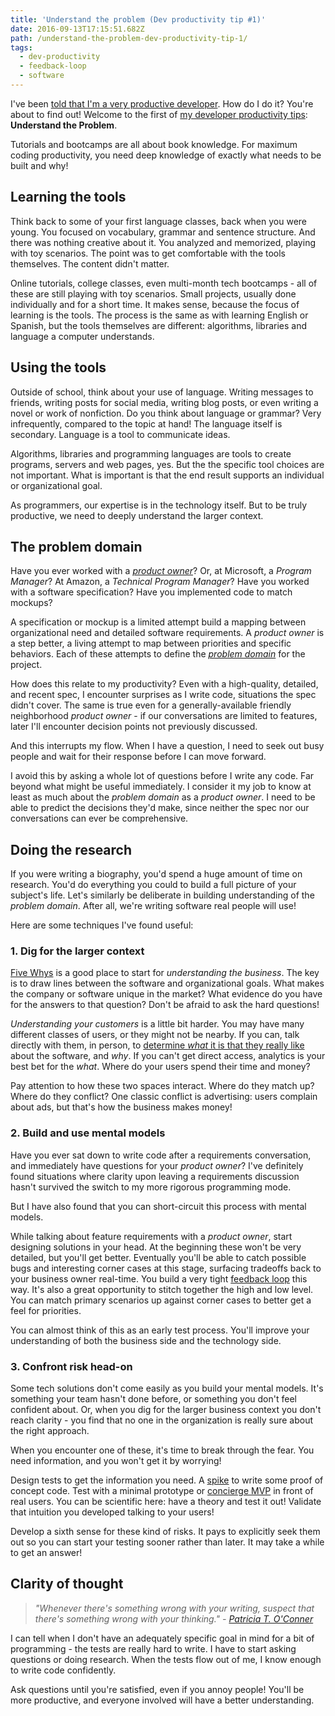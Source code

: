 ```yaml
---
title: 'Understand the problem (Dev productivity tip #1)'
date: 2016-09-13T17:15:51.682Z
path: /understand-the-problem-dev-productivity-tip-1/
tags:
  - dev-productivity
  - feedback-loop
  - software
---
```


I've been [told that I'm a very productive developer](https://scottnonnenberg.com/work/#scotts-value-add-is-beyond-mere-lines-of-code-h). How do I do it? You're about to find out! Welcome to the first of [my developer productivity tips](/tags/dev-productivity/): **Understand the Problem**.

Tutorials and bootcamps are all about book knowledge. For maximum coding productivity, you need deep knowledge of exactly what needs to be built and why!

<div class='fold'></div>

## Learning the tools

Think back to some of your first language classes, back when you were young. You focused on vocabulary, grammar and sentence structure. And there was nothing creative about it. You analyzed and memorized, playing with toy scenarios. The point was to get comfortable with the tools themselves. The content didn't matter.

Online tutorials, college classes, even multi-month tech bootcamps - all of these are still playing with toy scenarios. Small projects, usually done individually and for a short time. It makes sense, because the focus of learning is the tools. The process is the same as with learning English or Spanish, but the tools themselves are different: algorithms, libraries and language a computer understands.

## Using the tools

Outside of school, think about your use of language. Writing messages to friends, writing posts for social media, writing blog posts, or even writing a novel or work of nonfiction. Do you think about language or grammar? Very infrequently, compared to the topic at hand! The language itself is secondary. Language is a tool to communicate ideas.

Algorithms, libraries and programming languages are tools to create programs, servers and web pages, yes. But the the specific tool choices are not important. What is important is that the end result supports an individual or organizational goal.

As programmers, our expertise is in the technology itself. But to be truly productive, we need to deeply understand the larger context.

## The problem domain

Have you ever worked with a _[product owner](https://www.mountaingoatsoftware.com/agile/scrum/product-owner)_? Or, at Microsoft, a _Program Manager_? At Amazon, a _Technical Program Manager_? Have you worked with a software specification? Have you implemented code to match mockups?

A specification or mockup is a limited attempt build a mapping between organizational need and detailed software requirements. A _product owner_ is a step better, a living attempt to map between priorities and specific behaviors. Each of these attempts to define the _[problem domain](https://en.wikipedia.org/wiki/Problem_domain)_ for the project.

How does this relate to my productivity? Even with a high-quality, detailed, and recent spec, I encounter surprises as I write code, situations the spec didn't cover. The same is true even for a generally-available friendly neighborhood _product owner_ - if our conversations are limited to features, later I'll encounter decision points not previously discussed.

And this interrupts my flow. When I have a question, I need to seek out busy people and wait for their response before I can move forward.

I avoid this by asking a whole lot of questions before I write any code. Far beyond what might be useful immediately. I consider it my job to know at least as much about the _problem domain_ as a _product owner_. I need to be able to predict the decisions they'd make, since neither the spec nor our conversations can ever be comprehensive.

## Doing the research

If you were writing a biography, you'd spend a huge amount of time on research. You'd do everything you could to build a full picture of your subject's life. Let's similarly be deliberate in building understanding of the _problem domain_. After all, we're writing software real people will use!

Here are some techniques I've found useful:

### 1. Dig for the larger context

[Five Whys](https://en.wikipedia.org/wiki/5_Whys) is a good place to start for _understanding the business_. The key is to draw lines between the software and organizational goals. What makes the company or software unique in the market? What evidence do you have for the answers to that question? Don't be afraid to ask the hard questions!

_Understanding your customers_ is a little bit harder. You may have many different classes of users, or they might not be nearby. If you can, talk directly with them, in person, to [determine _what_ it is that they really like](/from-tech-person-to-people-person/#3-verify) about the software, and _why_. If you can't get direct access, analytics is your best bet for the _what_. Where do your users spend their time and money?

Pay attention to how these two spaces interact. Where do they match up? Where do they conflict? One classic conflict is advertising: users complain about ads, but that's how the business makes money!

### 2. Build and use mental models

Have you ever sat down to write code after a requirements conversation, and immediately have questions for your _product owner_? I've definitely found situations where clarity upon leaving a requirements discussion hasn't survived the switch to my more rigorous programming mode.

But I have also found that you can short-circuit this process with mental models.

While talking about feature requirements with a _product owner_, start designing solutions in your head. At the beginning these won't be very detailed, but you'll get better. Eventually you'll be able to catch possible bugs and interesting corner cases at this stage, surfacing tradeoffs back to your business owner real-time. You build a very tight [feedback loop](/the-why-of-agile/#feedback-loops) this way. It's also a great opportunity to stitch together the high and low level. You can match primary scenarios up against corner cases to better get a feel for priorities.

You can almost think of this as an early test process. You'll improve your understanding of both the business side and the technology side.

### 3. Confront risk head-on

Some tech solutions don't come easily as you build your mental models. It's something your team hasn't done before, or something you don't feel confident about. Or, when you dig for the larger business context you don't reach clarity - you find that no one in the organization is really sure about the right approach.

When you encounter one of these, it's time to break through the fear. You need information, and you won't get it by worrying!

Design tests to get the information you need. A [spike](http://agiledictionary.com/209/spike/) to write some proof of concept code. Test with a minimal prototype or [concierge MVP](http://ibuildmvps.com/blog/the-concierge-minimum-viable-product-maximizes-customer-learning) in front of real users. You can be scientific here: have a theory and test it out! Validate that intuition you developed talking to your users!

Develop a sixth sense for these kind of risks. It pays to explicitly seek them out so you can start your testing sooner rather than later. It may take a while to get an answer!

## Clarity of thought

> _"Whenever there's something wrong with your writing, suspect that there's something wrong with your thinking." - [Patricia T. O'Conner](https://www.goodreads.com/author/quotes/63015.Patricia_T_O_Conner)_

I can tell when I don't have an adequately specific goal in mind for a bit of programming - the tests are really hard to write. I have to start asking questions or doing research. When the tests flow out of me, I know enough to write code confidently.

Ask questions until you're satisfied, even if you annoy people! You'll be more productive, and everyone involved will have a better understanding.
